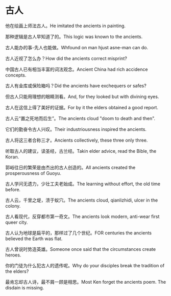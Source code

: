# 古人

<p><span class="chinese">他在绘画上师法古人。</span><span class="english">He imitated the ancients in painting.</span></p>

<p><span class="chinese">那种逻辑是古人早知道了的。</span><span class="english">This logic was known to the ancients.</span></p>

<p><span class="chinese">古人能办的事-先人也能做。</span><span class="english">Whfound on man hjust asne-man can do.</span></p>

<p><span class="chinese">古人近视了怎么办？</span><span class="english">How did the ancients correct misprint?</span></p>

<p><span class="chinese">中国古人已有相当丰富的词法观念。</span><span class="english">Ancient China had rich accidence concepts.</span></p>

<p><span class="chinese">古人有金库或保险箱吗？</span><span class="english">Did the ancients have exchequers or safes?</span></p>

<p><span class="chinese">但古人只能用理想的眼睛测看。</span><span class="english">And, for they looked but with divining eyes.</span></p>

<p><span class="chinese">古人在这信上得了美好的证据。</span><span class="english">For by it the elders obtained a good report.</span></p>

<p><span class="chinese">古人云“置之死地而后生”。</span><span class="english">The ancients cloud "doom to death and then".</span></p>

<p><span class="chinese">它们的勤奋令古人兴叹。</span><span class="english">Their industriousness inspired the ancients.</span></p>

<p><span class="chinese">古人将这三者合称三才。</span><span class="english">Ancients collectively, these three only three.</span></p>

<p><span class="chinese">听取古人的建议，读圣经，古兰经。</span><span class="english">Takin elder advice, read the Bible, the Koran.</span></p>

<p><span class="chinese">郭峪往日的繁荣是由杰出的古人创造的。</span><span class="english">All ancients created the prosperousness of Guoyu.</span></p>

<p><span class="chinese">古人学问无遗力，少壮工夫老始成。</span><span class="english">The learning without effort, the old time before.</span></p>

<p><span class="chinese">古人云，千里之堤，溃于蚁穴。</span><span class="english">The ancients cloud, qianlizhidi, ulcer in the colony.</span></p>

<p><span class="chinese">古人看现代，反穿都市第一奇文。</span><span class="english">The ancients look modern, anti-wear first queer city.</span></p>

<p><span class="chinese">古人认为地球是扁平的，那样过了几个世纪。</span><span class="english">FOR centuries the ancients believed the Earth was flat.</span></p>

<p><span class="chinese">古人曾说时势造英雄。</span><span class="english">Someone once said that the circumstances create heroes.</span></p>

<p><span class="chinese">你的门徒为什么犯古人的遗传呢。</span><span class="english">Why do your disciples break the tradition of the elders?</span></p>

<p><span class="chinese">最肯忘却古人诗，最不屑一顾是相思。</span><span class="english">Most Ken forget the ancients poem. The disdain is missing.</span></p>

